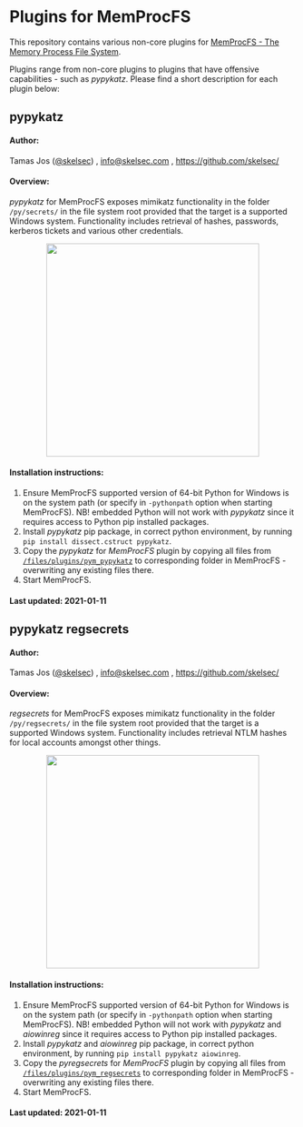 Plugins for MemProcFS
===============================
This repository contains various non-core plugins for [MemProcFS - The Memory Process File System](https://github.com/ufrisk/MemProcFS).

Plugins range from non-core plugins to plugins that have offensive capabilities - such as _pypykatz_. Please find a short description for each plugin below:

## pypykatz

#### Author:
Tamas Jos ([@skelsec](https://twitter.com/SkelSec)) , info@skelsec.com , https://github.com/skelsec/

#### Overview:
_pypykatz_ for MemProcFS exposes mimikatz functionality in the folder `/py/secrets/` in the file system root provided that the target is a supported Windows system. Functionality includes retrieval of hashes, passwords, kerberos tickets and various other credentials.
<p align="center"><img src="https://raw.githubusercontent.com/wiki/ufrisk/MemProcFS-plugins/resources/p_pypykatz_1.png" height="375"/></p>

#### Installation instructions:
1) Ensure MemProcFS supported version of 64-bit Python for Windows is on the system path (or specify in `-pythonpath` option when starting MemProcFS). NB! embedded Python will not work with _pypykatz_ since it requires access to Python pip installed packages.
2) Install _pypykatz_ pip package, in correct python environment, by running `pip install dissect.cstruct pypykatz`.
3) Copy the _pypykatz_ for _MemProcFS_ plugin by copying all files from [`/files/plugins/pym_pypykatz`](https://github.com/ufrisk/MemProcFS-plugins/tree/master/files/plugins/pym_pypykatz) to corresponding folder in MemProcFS - overwriting any existing files there.
4) Start MemProcFS.

#### Last updated: 2021-01-11

## pypykatz regsecrets

#### Author:
Tamas Jos ([@skelsec](https://twitter.com/SkelSec)) , info@skelsec.com , https://github.com/skelsec/

#### Overview:
_regsecrets_ for MemProcFS exposes mimikatz functionality in the folder `/py/regsecrets/` in the file system root provided that the target is a supported Windows system. Functionality includes retrieval NTLM hashes for local accounts amongst other things.
<p align="center"><img src="https://raw.githubusercontent.com/wiki/ufrisk/MemProcFS-plugins/resources/p_regsecrets_1.png" height="375"/></p>

#### Installation instructions:
1) Ensure MemProcFS supported version of 64-bit Python for Windows is on the system path (or specify in `-pythonpath` option when starting MemProcFS). NB! embedded Python will not work with _pypykatz_ and _aiowinreg_ since it requires access to Python pip installed packages.
2) Install _pypykatz_ and _aiowinreg_ pip package, in correct python environment, by running `pip install pypykatz aiowinreg`.
3) Copy the _pyregsecrets_ for _MemProcFS_ plugin by copying all files from [`/files/plugins/pym_regsecrets`](https://github.com/ufrisk/MemProcFS-plugins/tree/master/files/plugins/pym_regsecrets) to corresponding folder in MemProcFS - overwriting any existing files there.
4) Start MemProcFS.

#### Last updated: 2021-01-11
